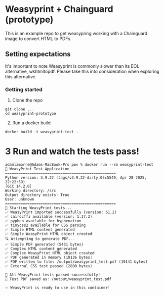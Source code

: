 # Weasyprint + Chainguard (prototype)

This is an example repo to get weasypring working with a Chainguard image to convert HTML to PDFs.

## Setting expectations

It's important to note Weasyprint is commonly slower than its EOL alternative, wkhtmltopdf. Please take this into consideration when exploring this alternative. 

### Getting started

1. Clone the repo

```
git clone ...
cd weasyprint-prototype
```

2. Run a docker build

```
docker build -t weasyprint-test .
```

# 3 Run and watch the tests pass!

```
adamlamorre@Adams-MacBook-Pro pov % docker run --rm weasyprint-test  
🐍 WeasyPrint Test Application
==================================================
Python version: 3.9.22 (tags/v3.9.22-dirty:05c5549, Apr 28 2025, 22:22:59) 
[GCC 14.2.0]
Working directory: /src
Output directory exists: True
User: unknown
==================================================
🧪 Starting WeasyPrint tests...
✅ WeasyPrint imported successfully (version: 61.2)
✅ cairocffi available (version: 1.17.2)
✅ pyphen available for hyphenation
✅ tinycss2 available for CSS parsing
✅ Simple HTML content generated
✅ Simple WeasyPrint HTML object created
🔍 Attempting to generate PDF...
✅ Simple PDF generated (5431 bytes)
✅ Complex HTML content generated
✅ Complex WeasyPrint HTML object created
✅ PDF generated in memory (19136 bytes)
✅ PDF written to file: /output/weasyprint_test.pdf (19141 bytes)
✅ External CSS test passed (2880 bytes)

🎉 All WeasyPrint tests passed successfully!
📄 Test PDF saved as: /output/weasyprint_test.pdf

✨ WeasyPrint is ready to use in this container!
```

